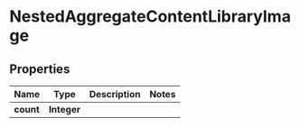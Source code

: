 

# NestedAggregateContentLibraryImage


## Properties

Name | Type | Description | Notes
------------ | ------------- | ------------- | -------------
**count** | **Integer** |  | 



